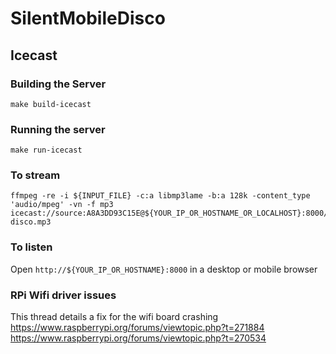 # SilentMobileDisco

## Icecast

### Building the Server

```
make build-icecast
```

### Running the server

```
make run-icecast
```

### To stream

```
ffmpeg -re -i ${INPUT_FILE} -c:a libmp3lame -b:a 128k -content_type 'audio/mpeg' -vn -f mp3 icecast://source:A8A3DD93C15E@${YOUR_IP_OR_HOSTNAME_OR_LOCALHOST}:8000/silent-disco.mp3
```

### To listen

Open `http://${YOUR_IP_OR_HOSTNAME}:8000` in a desktop or mobile browser

### RPi Wifi driver issues

This thread details a fix for the wifi board crashing
https://www.raspberrypi.org/forums/viewtopic.php?t=271884
https://www.raspberrypi.org/forums/viewtopic.php?t=270534


